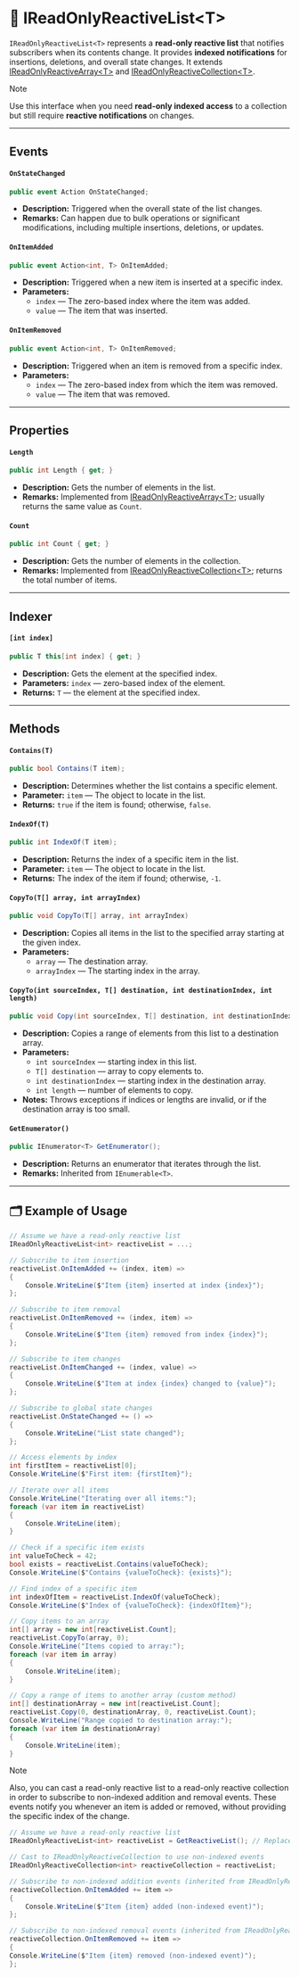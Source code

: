 # 🧩 IReadOnlyReactiveList&lt;T&gt;

`IReadOnlyReactiveList<T>` represents a **read-only reactive list** that notifies subscribers when its contents change. It provides **indexed notifications** for insertions, deletions, and overall state changes. It extends [IReadOnlyReactiveArray&lt;T&gt;](IReadOnlyReactiveArray.md) and [IReadOnlyReactiveCollection&lt;T&gt;](IReadOnlyReactiveCollection.md).

> [!NOTE]  
> Use this interface when you need **read-only indexed access** to a collection but still require **reactive notifications** on changes.

---

## Events

#### `OnStateChanged`
```csharp
public event Action OnStateChanged;
```
- **Description:** Triggered when the overall state of the list changes.
- **Remarks:** Can happen due to bulk operations or significant modifications, including multiple insertions, deletions, or updates.

#### `OnItemAdded`
```csharp
public event Action<int, T> OnItemAdded;
```
- **Description:** Triggered when a new item is inserted at a specific index.
- **Parameters:**
  - `index` — The zero-based index where the item was added.
  - `value` — The item that was inserted.

#### `OnItemRemoved`
```csharp
public event Action<int, T> OnItemRemoved;
```
- **Description:** Triggered when an item is removed from a specific index.
- **Parameters:**
  - `index` — The zero-based index from which the item was removed.
  - `value` — The item that was removed.
---

## Properties

#### `Length`
```csharp
public int Length { get; }
```
- **Description:** Gets the number of elements in the list.
- **Remarks:** Implemented from [IReadOnlyReactiveArray&lt;T&gt;](IReadOnlyReactiveArray.md); usually returns the same value as `Count`.

#### `Count`
```csharp
public int Count { get; }
```
- **Description:** Gets the number of elements in the collection.
- **Remarks:** Implemented from [IReadOnlyReactiveCollection&lt;T&gt;](IReadOnlyReactiveCollection.md); returns the total number of items.

---

## Indexer

#### `[int index]`
```csharp
public T this[int index] { get; }
```
- **Description:** Gets the element at the specified index.
- **Parameters:** `index` — zero-based index of the element.
- **Returns:** `T` — the element at the specified index.

---

## Methods

#### `Contains(T)`
```csharp
public bool Contains(T item);
```
- **Description:** Determines whether the list contains a specific element.
- **Parameter:** `item` — The object to locate in the list.
- **Returns:** `true` if the item is found; otherwise, `false`.

#### `IndexOf(T)`
```csharp
public int IndexOf(T item);
```
- **Description:** Returns the index of a specific item in the list.
- **Parameter:** `item` — The object to locate in the list.
- **Returns:** The index of the item if found; otherwise, `-1`.

#### `CopyTo(T[] array, int arrayIndex)`
```csharp
public void CopyTo(T[] array, int arrayIndex)
```
- **Description:** Copies all items in the list to the specified array starting at the given index.
- **Parameters:**
  - `array` — The destination array.
  - `arrayIndex` — The starting index in the array.

#### `CopyTo(int sourceIndex, T[] destination, int destinationIndex, int length)`
```csharp
public void Copy(int sourceIndex, T[] destination, int destinationIndex, int length);
```
- **Description:** Copies a range of elements from this list to a destination array.
- **Parameters:**
  - `int sourceIndex` — starting index in this list.
  - `T[] destination` — array to copy elements to.
  - `int destinationIndex` — starting index in the destination array.
  - `int length` — number of elements to copy.
- **Notes:** Throws exceptions if indices or lengths are invalid, or if the destination array is too small.

#### `GetEnumerator()`
```csharp
public IEnumerator<T> GetEnumerator();
```
- **Description:** Returns an enumerator that iterates through the list.
- **Remarks:** Inherited from `IEnumerable<T>`.

---

## 🗂 Example of Usage
```csharp
// Assume we have a read-only reactive list
IReadOnlyReactiveList<int> reactiveList = ...;

// Subscribe to item insertion
reactiveList.OnItemAdded += (index, item) =>
{
    Console.WriteLine($"Item {item} inserted at index {index}");
};

// Subscribe to item removal
reactiveList.OnItemRemoved += (index, item) =>
{
    Console.WriteLine($"Item {item} removed from index {index}");
};

// Subscribe to item changes
reactiveList.OnItemChanged += (index, value) =>
{
    Console.WriteLine($"Item at index {index} changed to {value}");
};

// Subscribe to global state changes
reactiveList.OnStateChanged += () =>
{
    Console.WriteLine("List state changed");
};

// Access elements by index
int firstItem = reactiveList[0];
Console.WriteLine($"First item: {firstItem}");

// Iterate over all items
Console.WriteLine("Iterating over all items:");
foreach (var item in reactiveList)
{
    Console.WriteLine(item);
}

// Check if a specific item exists
int valueToCheck = 42;
bool exists = reactiveList.Contains(valueToCheck);
Console.WriteLine($"Contains {valueToCheck}: {exists}");

// Find index of a specific item
int indexOfItem = reactiveList.IndexOf(valueToCheck);
Console.WriteLine($"Index of {valueToCheck}: {indexOfItem}");

// Copy items to an array
int[] array = new int[reactiveList.Count];
reactiveList.CopyTo(array, 0);
Console.WriteLine("Items copied to array:");
foreach (var item in array)
{
    Console.WriteLine(item);
}

// Copy a range of items to another array (custom method)
int[] destinationArray = new int[reactiveList.Count];
reactiveList.Copy(0, destinationArray, 0, reactiveList.Count);
Console.WriteLine("Range copied to destination array:");
foreach (var item in destinationArray)
{
    Console.WriteLine(item);
}
```

> [!NOTE]
> Also, you can cast a read-only reactive list to a read-only reactive collection in order to subscribe to non-indexed addition and removal events. These events notify you whenever an item is added or removed, without providing the specific index of the change.

```csharp
// Assume we have a read-only reactive list
IReadOnlyReactiveList<int> reactiveList = GetReactiveList(); // Replace with actual implementation

// Cast to IReadOnlyReactiveCollection to use non-indexed events
IReadOnlyReactiveCollection<int> reactiveCollection = reactiveList;

// Subscribe to non-indexed addition events (inherited from IReadOnlyReactiveCollection)
reactiveCollection.OnItemAdded += item =>
{
    Console.WriteLine($"Item {item} added (non-indexed event)");
};

// Subscribe to non-indexed removal events (inherited from IReadOnlyReactiveCollection)
reactiveCollection.OnItemRemoved += item =>
{
Console.WriteLine($"Item {item} removed (non-indexed event)");
};

```